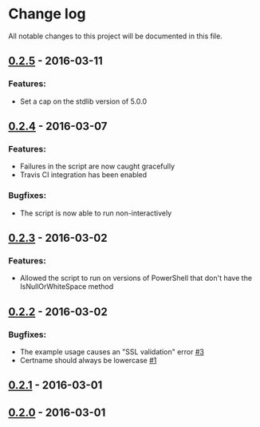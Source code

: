 # Change log
All notable changes to this project will be documented in this file.

## [0.2.5] - 2016-03-11
### Features:
- Set a cap on the stdlib version of 5.0.0

## [0.2.4] - 2016-03-07
### Features:
- Failures in the script are now caught gracefully
- Travis CI integration has been enabled

### Bugfixes:
- The script is now able to run non-interactively

## [0.2.3] - 2016-03-02
### Features:
- Allowed the script to run on versions of PowerShell that don't have the IsNullOrWhiteSpace method

## [0.2.2] - 2016-03-02
### Bugfixes:
- The example usage causes an "SSL validation" error [\#3](https://github.com/natemccurdy/puppet-pe_install_ps1/issues/3)
- Certname should always be lowercase [\#1](https://github.com/natemccurdy/puppet-pe_install_ps1/issues/1)

## [0.2.1] - 2016-03-01

## [0.2.0] - 2016-03-01

[0.2.5]: https://github.com/natemccurdy/puppet-pe_install_ps1/compare/0.2.4...0.2.5
[0.2.4]: https://github.com/natemccurdy/puppet-pe_install_ps1/compare/0.2.3...0.2.4
[0.2.3]: https://github.com/natemccurdy/puppet-pe_install_ps1/compare/0.2.2...0.2.3
[0.2.2]: https://github.com/natemccurdy/puppet-pe_install_ps1/compare/0.2.1...0.2.2
[0.2.1]: https://github.com/natemccurdy/puppet-pe_install_ps1/compare/0.2.0...0.2.1
[0.2.0]: https://github.com/natemccurdy/puppet-pe_install_ps1/compare/0.1.0...0.2.0
